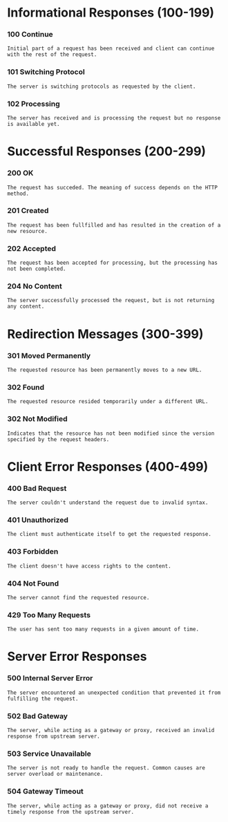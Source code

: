 # Informational Responses (100-199)
### 100 Continue
    Initial part of a request has been received and client can continue with the rest of the request.
### 101 Switching Protocol
    The server is switching protocols as requested by the client.
### 102 Processing
    The server has received and is processing the request but no response is available yet.

# Successful Responses (200-299) 
### 200 OK
    The request has succeded. The meaning of success depends on the HTTP method.
### 201 Created
    The request has been fullfilled and has resulted in the creation of a new resource.
### 202 Accepted
    The request has been accepted for processing, but the processing has not been completed.
### 204 No Content
    The server successfully processed the request, but is not returning any content.

# Redirection Messages (300-399)
### 301 Moved Permanently
    The requested resource has been permanently moves to a new URL.
### 302 Found
    The requested resource resided temporarily under a different URL.
### 302 Not Modified
    Indicates that the resource has not been modified since the version specified by the request headers.

# Client Error Responses (400-499)
### 400 Bad Request
    The server couldn't understand the request due to invalid syntax.
### 401 Unauthorized
    The client must authenticate itself to get the requested response.
### 403 Forbidden
    The client doesn't have access rights to the content.
### 404 Not Found
    The server cannot find the requested resource.
### 429 Too Many Requests
    The user has sent too many requests in a given amount of time.

# Server Error Responses
### 500 Internal Server Error
    The server encountered an unexpected condition that prevented it from fulfilling the request.
### 502 Bad Gateway
    The server, while acting as a gateway or proxy, received an invalid response from upstream server.
### 503 Service Unavailable
    The server is not ready to handle the request. Common causes are server overload or maintenance.
### 504 Gateway Timeout
    The server, while acting as a gateway or proxy, did not receive a timely response from the upstream server.
